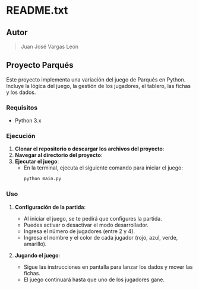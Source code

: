 # README.txt

## Autor

> Juan José Vargas León

## Proyecto Parqués

Este proyecto implementa una variación del juego de Parqués en Python. Incluye la lógica del juego, la gestión de los jugadores, el tablero, las fichas y los dados.

### Requisitos

- Python 3.x

### Ejecución

1. **Clonar el repositorio o descargar los archivos del proyecto**:
2. **Navegar al directorio del proyecto**:
3. **Ejecutar el juego**:
   - En la terminal, ejecuta el siguiente comando para iniciar el juego:
     ```bash
     python main.py
     ```

### Uso

1. **Configuración de la partida**:
   - Al iniciar el juego, se te pedirá que configures la partida.
   - Puedes activar o desactivar el modo desarrollador.
   - Ingresa el número de jugadores (entre 2 y 4).
   - Ingresa el nombre y el color de cada jugador (rojo, azul, verde, amarillo).

2. **Jugando el juego**:
   - Sigue las instrucciones en pantalla para lanzar los dados y mover las fichas.
   - El juego continuará hasta que uno de los jugadores gane.

